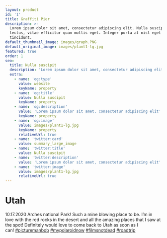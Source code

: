 ```yaml
---
layout: product
id: '1'
title: Graffiti Pier
description: >-
  Lorem ipsum dolor sit amet, consectetur adipiscing elit. Nulla suscipit velit
  lectus, vitae efficitur quam mollis eget. Integer porta at nisl eget
  tincidunt.
default_thumbnail_image: images/graph.PNG
default_original_image: images/plant1-lg.jpg
featured: true
order: 1
seo:
  title: Nulla suscipit
  description: 'Lorem ipsum dolor sit amet, consectetur adipiscing elit'
  extra:
    - name: 'og:type'
      value: website
      keyName: property
    - name: 'og:title'
      value: Nulla suscipit
      keyName: property
    - name: 'og:description'
      value: 'Lorem ipsum dolor sit amet, consectetur adipiscing elit'
      keyName: property
    - name: 'og:image'
      value: images/plant1-lg.jpg
      keyName: property
      relativeUrl: true
    - name: 'twitter:card'
      value: summary_large_image
    - name: 'twitter:title'
      value: Nulla suscipit
    - name: 'twitter:description'
      value: 'Lorem ipsum dolor sit amet, consectetur adipiscing elit'
    - name: 'twitter:image'
      value: images/plant1-lg.jpg
      relativeUrl: true
---
```

# Utah


10.17.2020 Arches national Park! Such a mine blowing place to be. I’m in love with the red rocks in the desert and all the amazing places that I saw at the spot! Definitely would love to come back to Utah as soon as I can! [#picturemanbob](https://www.instagram.com/explore/tags/picturemanbob/) [#mypolaroidnow](https://www.instagram.com/explore/tags/mypolaroidnow/) [#filmsnotdead](https://www.instagram.com/explore/tags/filmsnotdead/) [#roadtrip](https://www.instagram.com/explore/tags/roadtrip/)

